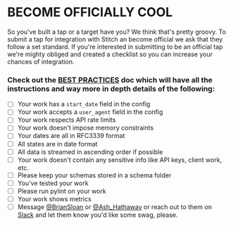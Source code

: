 # BECOME OFFICIALLY COOL

So you've built a tap or a target have you? We think that's pretty groovy. To submit a tap for integration with Stitch an become official we ask that they follow a set standard. If you're interested in submitting to be an official tap we're mighty obliged and created a checklist so you can increase your chances of integration. 

### Check out the [BEST PRACTICES](05_BEST_PRACTICES.md) doc which will have all the instructions and way more in depth details of the following:
- [ ] Your work has a `start_date` field in the config
- [ ] Your work accepts a `user_agent` field in the config
- [ ] Your work respects API rate limits
- [ ] Your work doesn't impose memory constraints
- [ ] Your dates are all in RFC3339 format
- [ ] All states are in date format
- [ ] All data is streamed in ascending order if possible
- [ ] Your work doesn't contain any sensitive info like API keys, client work, etc.
- [ ] Please keep your schemas stored in a schema folder
- [ ] You've tested your work
- [ ] Please run pylint on your work
- [ ] Your work shows metrics 
- [ ] Message [@BrianSloan](brian@stitchdata.com) or [@Ash_Hathaway](ashley@stitchdata.com) or reach out to them on [Slack](https://singer-slackin.herokuapp.com/) and let them know you'd like some swag, please.
